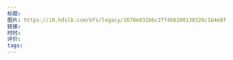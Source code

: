 ```yaml
---
标题: 
图片: https://i0.hdslb.com/bfs/legacy/1678e832b6c2ff466200138326c1b4e8f15ddcfb.png@336w_190h_!web-video-rcmd-cover.avif
链接: 
时时: 
评价: 
tags:
---
```


